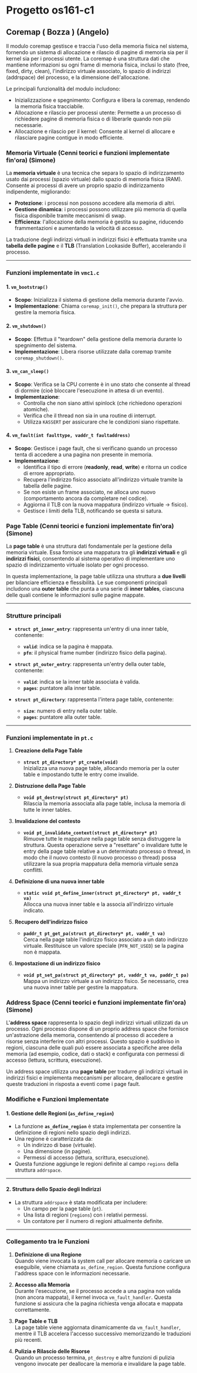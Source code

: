 # Progetto os161-c1

## Coremap ( Bozza ) (Angelo)

Il modulo coremap gestisce e traccia l'uso della memoria fisica nel sistema, fornendo un sistema di allocazione e rilascio di pagine di memoria sia per il kernel sia per i processi utente. La coremap è una struttura dati che mantiene informazioni su ogni frame di memoria fisica, inclusi lo stato (free, fixed, dirty, clean), l'indirizzo virtuale associato, lo spazio di indirizzi (addrspace) del processo, e la dimensione dell'allocazione.

Le principali funzionalità del modulo includono:

- Inizializzazione e spegnimento: Configura e libera la coremap, rendendo la memoria fisica tracciabile.
- Allocazione e rilascio per processi utente: Permette a un processo di richiedere pagine di memoria fisica o di liberarle quando non più necessarie.
- Allocazione e rilascio per il kernel: Consente al kernel di allocare e rilasciare pagine contigue in modo efficiente.

### **Memoria Virtuale** (Cenni teorici e funzioni implementate fin'ora) (Simone)

La **memoria virtuale** è una tecnica che separa lo spazio di indirizzamento usato dai processi (spazio virtuale) dallo spazio di memoria fisica (RAM). Consente ai processi di avere un proprio spazio di indirizzamento indipendente, migliorando:

- **Protezione**: i processi non possono accedere alla memoria di altri.
- **Gestione dinamica**: i processi possono utilizzare più memoria di quella fisica disponibile tramite meccanismi di swap.
- **Efficienza**: l'allocazione della memoria è gestita su pagine, riducendo frammentazioni e aumentando la velocità di accesso.

La traduzione degli indirizzi virtuali in indirizzi fisici è effettuata tramite una **tabella delle pagine** e il **TLB** (Translation Lookaside Buffer), accelerando il processo.

---

### **Funzioni implementate in `vmc1.c`**

#### 1. **`vm_bootstrap()`**

- **Scopo**: Inizializza il sistema di gestione della memoria durante l'avvio.
- **Implementazione**: Chiama `coremap_init()`, che prepara la struttura per gestire la memoria fisica.

#### 2. **`vm_shutdown()`**

- **Scopo**: Effettua il "teardown" della gestione della memoria durante lo spegnimento del sistema.
- **Implementazione**: Libera risorse utilizzate dalla coremap tramite `coremap_shutdown()`.

#### 3. **`vm_can_sleep()`**

- **Scopo**: Verifica se la CPU corrente è in uno stato che consente al thread di dormire (cioè bloccare l'esecuzione in attesa di un evento).
- **Implementazione**:
  - Controlla che non siano attivi spinlock (che richiedono operazioni atomiche).
  - Verifica che il thread non sia in una routine di interrupt.
  - Utilizza `KASSERT` per assicurare che le condizioni siano rispettate.

#### 4. **`vm_fault(int faulttype, vaddr_t faultaddress)`**

- **Scopo**: Gestisce i page fault, che si verificano quando un processo tenta di accedere a una pagina non presente in memoria.
- **Implementazione**:
  - Identifica il tipo di errore (**readonly**, **read**, **write**) e ritorna un codice di errore appropriato.
  - Recupera l'indirizzo fisico associato all'indirizzo virtuale tramite la tabella delle pagine.
  - Se non esiste un frame associato, ne alloca uno nuovo (comportamento ancora da completare nel codice).
  - Aggiorna il TLB con la nuova mappatura (indirizzo virtuale → fisico).
  - Gestisce i limiti della TLB, notificando se questa si satura.

### Page Table (Cenni teorici e funzioni implementate fin'ora) (Simone)

La **page table** è una struttura dati fondamentale per la gestione della memoria virtuale. Essa fornisce una mappatura tra gli **indirizzi virtuali** e gli **indirizzi fisici**, consentendo al sistema operativo di implementare uno spazio di indirizzamento virtuale isolato per ogni processo.

In questa implementazione, la page table utilizza una struttura a **due livelli** per bilanciare efficienza e flessibilità. Le sue componenti principali includono una **outer table** che punta a una serie di **inner tables**, ciascuna delle quali contiene le informazioni sulle pagine mappate.

---

### Strutture principali

- **`struct pt_inner_entry`**: rappresenta un'entry di una inner table, contenente:

  - **`valid`**: indica se la pagina è mappata.
  - **`pfn`**: il physical frame number (indirizzo fisico della pagina).

- **`struct pt_outer_entry`**: rappresenta un'entry della outer table, contenente:

  - **`valid`**: indica se la inner table associata è valida.
  - **`pages`**: puntatore alla inner table.

- **`struct pt_directory`**: rappresenta l'intera page table, contenente:
  - **`size`**: numero di entry nella outer table.
  - **`pages`**: puntatore alla outer table.

---

### Funzioni implementate in `pt.c`

1. **Creazione della Page Table**

   - **`struct pt_directory* pt_create(void)`**  
     Inizializza una nuova page table, allocando memoria per la outer table e impostando tutte le entry come invalide.

2. **Distruzione della Page Table**

   - **`void pt_destroy(struct pt_directory* pt)`**  
     Rilascia la memoria associata alla page table, inclusa la memoria di tutte le inner tables.

3. **Invalidazione del contesto**

   - **`void pt_invalidate_context(struct pt_directory* pt)`**  
     Rimuove tutte le mappature nella page table senza distruggere la struttura. Questa operazione serve a "resettare" o invalidare tutte le entry della page table relative a un determinato processo o thread, in modo che il nuovo contesto (il nuovo processo o thread) possa utilizzare la sua propria mappatura della memoria virtuale senza conflitti.

4. **Definizione di una nuova inner table**

   - **`static void pt_define_inner(struct pt_directory* pt, vaddr_t va)`**  
     Allocca una nuova inner table e la associa all'indirizzo virtuale indicato.

5. **Recupero dell'indirizzo fisico**

   - **`paddr_t pt_get_pa(struct pt_directory* pt, vaddr_t va)`**  
     Cerca nella page table l'indirizzo fisico associato a un dato indirizzo virtuale. Restituisce un valore speciale (`PFN_NOT_USED`) se la pagina non è mappata.

6. **Impostazione di un indirizzo fisico**
   - **`void pt_set_pa(struct pt_directory* pt, vaddr_t va, paddr_t pa)`**  
     Mappa un indirizzo virtuale a un indirizzo fisico. Se necessario, crea una nuova inner table per gestire la mappatura.

### Address Space (Cenni teorici e funzioni implementate fin'ora) (Simone)

L'**address space** rappresenta lo spazio degli indirizzi virtuali utilizzati da un processo. Ogni processo dispone di un proprio address space che fornisce un'astrazione della memoria, consentendo al processo di accedere a risorse senza interferire con altri processi. Questo spazio è suddiviso in regioni, ciascuna delle quali può essere associata a specifiche aree della memoria (ad esempio, codice, dati o stack) e configurata con permessi di accesso (lettura, scrittura, esecuzione).

Un address space utilizza una **page table** per tradurre gli indirizzi virtuali in indirizzi fisici e implementa meccanismi per allocare, deallocare e gestire queste traduzioni in risposta a eventi come i page fault.

### **Modifiche e Funzioni Implementate**

#### 1. **Gestione delle Regioni (`as_define_region`)**

- La funzione **`as_define_region`** è stata implementata per consentire la definizione di regioni nello spazio degli indirizzi.
- Una regione è caratterizzata da:
  - Un indirizzo di base (virtuale).
  - Una dimensione (in pagine).
  - Permessi di accesso (lettura, scrittura, esecuzione).
- Questa funzione aggiunge le regioni definite al campo `regions` della struttura `addrspace`.

---

#### 2. **Struttura dello Spazio degli Indirizzi**

- La struttura `addrspace` è stata modificata per includere:
  - Un campo per la page table (`pt`).
  - Una lista di regioni (`regions`) con i relativi permessi.
  - Un contatore per il numero di regioni attualmente definite.

---

### **Collegamento tra le Funzioni**

1. **Definizione di una Regione**  
   Quando viene invocata la system call per allocare memoria o caricare un eseguibile, viene chiamata `as_define_region`. Questa funzione configura l'address space con le informazioni necessarie.

2. **Accesso alla Memoria**  
   Durante l'esecuzione, se il processo accede a una pagina non valida (non ancora mappata), il kernel invoca `vm_fault_handler`. Questa funzione si assicura che la pagina richiesta venga allocata e mappata correttamente.

3. **Page Table e TLB**  
   La page table viene aggiornata dinamicamente da `vm_fault_handler`, mentre il TLB accelera l'accesso successivo memorizzando le traduzioni più recenti.

4. **Pulizia e Rilascio delle Risorse**  
   Quando un processo termina, `pt_destroy` e altre funzioni di pulizia vengono invocate per deallocare la memoria e invalidare la page table.
